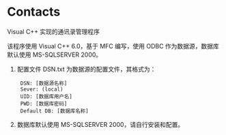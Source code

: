 # Contacts

Visual C++ 实现的通讯录管理程序

该程序使用 Visual C++ 6.0，基于 MFC 编写，使用 ODBC 作为数据源，数据库默认使用 MS-SQLSERVER 2000。

1. 配置文件
DSN.txt 为数据源的配置文件，其格式为：

        DSN: [数据源名称]
        Sever: (local)
        UID: [数据库用户名]
        PWD: [数据库密码]
        Default DB: [数据库名称]

2. 数据库默认使用 MS-SQLSERVER 2000，请自行安装和配置。